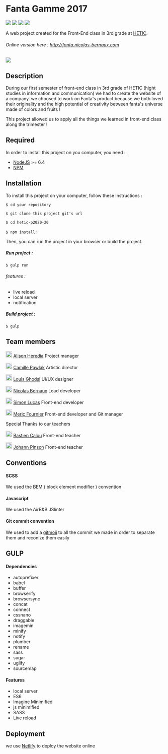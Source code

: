 # Fanta Gamme 2017 


![](https://camo.githubusercontent.com/60dcf2177b53824e7912a6adfb3ff5e318d14ae4/68747470733a2f2f6261646765732e66726170736f66742e636f6d2f6f732f76312f6f70656e2d736f757263652e706e673f763d313033) ![](https://camo.githubusercontent.com/3b6539ac63635dcdd5579173803e560aadb0c094/68747470733a2f2f6261646765732e66726170736f66742e636f6d2f6f732f6d69742f6d69742e706e673f763d313033) ![](https://camo.githubusercontent.com/a47a8f66fe9b2e73f4e364ac938060c825dc66fb/68747470733a2f2f73656d6170686f72656170702e636f6d2f6170692f76312f70726f6a656374732f64346363613530362d393962652d343464322d623139652d3137366633366563386366312f3132383530352f62616467652e737667) ![](https://camo.githubusercontent.com/123776cca313b65f8d7acef63c681c86012d7fc6/68747470733a2f2f64617669642d646d2e6f72672f626f656e6e656d616e6e2f6261646765732e737667) 

A web project created for the Front-End class in 3rd grade at [HETIC](http://www.hetic.net/ "HÉTIC").



###### Online version here : http://fanta.nicolas-bernaux.com 



![](http://www.promotional-gifts.com/wp-content/uploads/2017/03/fanta-twisted-bottle-title.jpg)

##  Description

During our first semester of front-end class in 3rd grade of HETIC (hight studies in information and communication) we had to create the website of a company. we choosed to work on Fanta's product because we both loved their originality and the high potential of creativity between fanta's universe made of colors and fruits ! 

This project allowed us to apply all the things we learned in front-end class along the trimester ! 


##  Required


In order to install this project on you computer, you need : 
- [NodeJS](https://nodejs.org/en/ "NodeJS") >= 6.4  
- [NPM](https://www.npmjs.com/ "NPM")

##   Installation

To install this project on your computer,  follow these instructions : 

`$ cd your repository`

`$ git clone this project git's url`

`$ cd hetic-p2020-20`

`$ npm install` :

Then, you can run the project in your browser or build the project.

#####  Run project : 
`$ gulp run`

###### features :
- live reload
- local server
- notification

#####  Build project : 
`$ gulp`




##   Team members 

<img src="http://twemoji.maxcdn.com/36x36/1f46e.png" width="20" height="20">  [Alison Heredia](http://github.com/cerise24) Project manager

<img src="http://twemoji.maxcdn.com/36x36/1f3a8.png" width="20" height="20">  [Camille Pawlak](http://github.com/PawlakCamille) Artistic director

<img src="http://twemoji.maxcdn.com/36x36/1f3a8.png" width="20" height="20"> [Louis Ghodsi](http://www.hetic.net) UI/UX designer

<img src="http://twemoji.maxcdn.com/36x36/1f4bb.png" width="20" height="20">  [Nicolas Bernaux](https://github.com/NicolasBernaux) Lead developer

<img src="http://twemoji.maxcdn.com/36x36/1f4bb.png" width="20" height="20">   [Simon Lucas](http://github.com/Reelwens) Front-end developer 

<img src="http://twemoji.maxcdn.com/36x36/1f4bb.png" width="20" height="20">  [Meric Fournier](http://github.com/MericFournier) Front-end developer and Git manager


Special Thanks to our teachers 

<img src="http://twemoji.maxcdn.com/36x36/1f451.png" width="20" height="20"> [Bastien Calou](https://github.com/bcalou) Front-end teacher

<img src="http://twemoji.maxcdn.com/36x36/1f451.png" width="20" height="20"> [Johann Pinson](https://github.com/johannpinson) Front-end teacher

##  Conventions

#### SCSS

We used the BEM ( block element modifier ) convention

#### Javascript

We used the AirB&B JSlinter 

#### Git commit convention

We used to add a [gitmoji](https://gitmoji.carloscuesta.me/) to all the commit we made in order to separate them and reconize them easily 

##   GULP

#### Dependencies

- autoprefixer
- babel
- buffer
- browserify
- browsersync
- concat
- connect
- cssnano
- draggable
- imagemin
- minify
- notify
- plumber
- rename
- sass
- sugar
- uglify
- sourcemap

#### Features

- local server
- ES6
- Imagine Minimified
- js minimified
- SASS
- Live reload

## Deployment

we use [Netlify](https://www.netlify.com/) to deploy the website online



